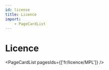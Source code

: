 ```yaml
---
id: license
title: Licence
import:
    - PageCardList
---
```


# Licence

<PageCardList pagesIds={['fr/licence/MPL']} />
